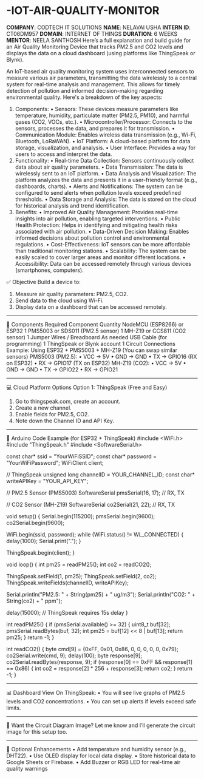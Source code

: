 # -IOT-AIR-QUALITY-MONITOR
**COMPANY**: CODTECH IT SOLUTIONS
**NAME**: NELAVAI USHA
**INTERN ID**: CT06DM957
**DOMAIN**: INTERNET OF THINGS
**DURATION**: 6 WEEKS
**MENTOR**: NEELA SANTHOSH
Here’s a full explanation and build guide for an Air Quality Monitoring Device that tracks PM2.5 and CO2 levels and displays the data on a cloud dashboard (using platforms like ThingSpeak or Blynk).

An IoT-based air quality monitoring system uses interconnected sensors to measure various air parameters, transmitting the data wirelessly to a central system for real-time analysis and management. This allows for timely detection of pollution and informed decision-making regarding environmental quality. 
Here's a breakdown of the key aspects:
1. Components:
•	Sensors: These devices measure parameters like temperature, humidity, particulate matter (PM2.5, PM10), and harmful gases (CO2, VOCs, etc.). 
•	Microcontroller/Processor: Connects to the sensors, processes the data, and prepares it for transmission. 
•	Communication Module: Enables wireless data transmission (e.g., Wi-Fi, Bluetooth, LoRaWAN). 
•	IoT Platform: A cloud-based platform for data storage, visualization, and analysis. 
•	User Interface: Provides a way for users to access and interpret the data. 
2. Functionality:
•	Real-time Data Collection: Sensors continuously collect data about air quality parameters. 
•	Data Transmission: The data is wirelessly sent to an IoT platform. 
•	Data Analysis and Visualization: The platform analyzes the data and presents it in a user-friendly format (e.g., dashboards, charts). 
•	Alerts and Notifications: The system can be configured to send alerts when pollution levels exceed predefined thresholds. 
•	Data Storage and Analysis: The data is stored on the cloud for historical analysis and trend identification. 
3. Benefits:
•	Improved Air Quality Management:
Provides real-time insights into air pollution, enabling targeted interventions. 
•	Public Health Protection:
Helps in identifying and mitigating health risks associated with air pollution. 
•	Data-Driven Decision Making:
Enables informed decisions about pollution control and environmental regulations. 
•	Cost-Effectiveness:
IoT sensors can be more affordable than traditional monitoring stations. 
•	Scalability:
The system can be easily scaled to cover larger areas and monitor different locations. 
•	Accessibility:
Data can be accessed remotely through various devices (smartphones, computers). 

✅ Objective
Build a device to:
1.	Measure air quality parameters: PM2.5, CO2.
2.	Send data to the cloud using Wi-Fi.
3.	Display data on a dashboard that can be accessed remotely.
________________________________________
🧰 Components Required
Component	Quantity
NodeMCU (ESP8266) or ESP32	1
PMS5003 or SDS011 (PM2.5 sensor)	1
MH-Z19 or CCS811 (CO2 sensor)	1
Jumper Wires / Breadboard	As needed
USB Cable (for programming)	1
ThingSpeak or Blynk account	1
Circuit Connections
Example: Using ESP32 + PMS5003 + MH-Z19
(You can swap similar sensors)
PMS5003 (PM2.5):
•	VCC → 5V
•	GND → GND
•	TX → GPIO16 (RX on ESP32)
•	RX → GPIO17 (TX on ESP32)
MH-Z19 (CO2):
•	VCC → 5V
•	GND → GND
•	TX → GPIO22
•	RX → GPIO21
________________________________________
💻 Cloud Platform Options
Option 1: ThingSpeak (Free and Easy)
1.	Go to thingspeak.com, create an account.
2.	Create a new channel.
3.	Enable fields for PM2.5, CO2.
4.	Note down the Channel ID and API Key.
________________________________________
🧠 Arduino Code Example (for ESP32 + ThingSpeak)
#include <WiFi.h>
#include "ThingSpeak.h"
#include <SoftwareSerial.h>

const char* ssid = "YourWiFiSSID";
const char* password = "YourWiFiPassword";
WiFiClient client;

// ThingSpeak
unsigned long channelID = YOUR_CHANNEL_ID;
const char* writeAPIKey = "YOUR_API_KEY";

// PM2.5 Sensor (PMS5003)
SoftwareSerial pmsSerial(16, 17); // RX, TX

// CO2 Sensor (MH-Z19)
SoftwareSerial co2Serial(21, 22); // RX, TX

void setup() {
  Serial.begin(115200);
  pmsSerial.begin(9600);
  co2Serial.begin(9600);

  WiFi.begin(ssid, password);
  while (WiFi.status() != WL_CONNECTED) {
    delay(1000); Serial.print(".");
  }

  ThingSpeak.begin(client);
}

void loop() {
  int pm25 = readPM25();
  int co2 = readCO2();

  ThingSpeak.setField(1, pm25);
  ThingSpeak.setField(2, co2);
  ThingSpeak.writeFields(channelID, writeAPIKey);

  Serial.println("PM2.5: " + String(pm25) + " ug/m3");
  Serial.println("CO2: " + String(co2) + " ppm");

  delay(15000); // ThingSpeak requires 15s delay
}

int readPM25() {
  if (pmsSerial.available() >= 32) {
    uint8_t buf[32];
    pmsSerial.readBytes(buf, 32);
    int pm25 = buf[12] << 8 | buf[13];
    return pm25;
  }
  return -1;
}

int readCO2() {
  byte cmd[9] = {0xFF, 0x01, 0x86, 0, 0, 0, 0, 0, 0x79};
  co2Serial.write(cmd, 9);
  delay(100);
  byte response[9];
  co2Serial.readBytes(response, 9);
  if (response[0] == 0xFF && response[1] == 0x86) {
    int co2 = response[2] * 256 + response[3];
    return co2;
  }
  return -1;
}
________________________________________
📊 Dashboard View
On ThingSpeak:
•	You will see live graphs of PM2.5 levels and CO2 concentrations.
•	You can set up alerts if levels exceed safe limits.
________________________________________
📸 Want the Circuit Diagram Image?
Let me know and I’ll generate the circuit image for this setup too.
________________________________________
🚀 Optional Enhancements
•	Add temperature and humidity sensor (e.g., DHT22).
•	Use OLED display for local data display.
•	Store historical data to Google Sheets or Firebase.
•	Add Buzzer or RGB LED for real-time air quality warnings
